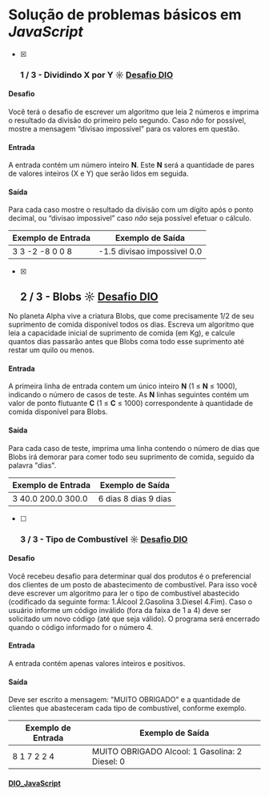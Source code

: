 # Solução de problemas básicos em *JavaScript*

- [x] ### 1 / 3 - Dividindo X por Y ☼ [Desafio DIO](https://web.digitalinnovation.one/coding/solucao-de-problemas-basicos-em-javascript/algorithm/dividindo-x-por-y)

#### Desafio

Você terá o desafio de escrever um algoritmo que leia 2 números e imprima o resultado da divisão do primeiro pelo segundo. Caso *não* for possível, mostre a mensagem “divisao impossivel” para os valores em questão.

#### Entrada

A entrada contém um número inteiro **N**. Este **N** será a quantidade de pares de valores inteiros (X e Y) que serão lidos em seguida.

#### Saída

Para cada caso mostre o resultado da divisão com um dígito após o ponto decimal, ou “divisao impossivel” caso *não* seja possível efetuar o cálculo.

| Exemplo de Entrada | Exemplo de Saída            |
| ------------------ | --------------------------- |
| 3 3 -2 -8 0 0 8    | -1.5 divisao impossivel 0.0 |

- [x] ## 2 / 3 - Blobs ☼ [Desafio DIO](https://web.digitalinnovation.one/coding/solucao-de-problemas-basicos-em-javascript/algorithm/blobs)

No planeta Alpha vive a criatura Blobs, que come precisamente 1/2 de seu suprimento de comida disponível todos os dias. Escreva um algoritmo que leia a capacidade inicial de suprimento de comida (em Kg), e calcule quantos dias passarão antes que Blobs coma todo esse suprimento até restar um quilo ou menos.

#### Entrada

A primeira linha de entrada contem um único inteiro **N** (1 ≤ **N** ≤ 1000), indicando o número de casos de teste. As **N** linhas seguintes contém um valor de ponto flutuante **C** (1 ≤ **C** ≤ 1000) correspondente à quantidade de comida disponível para Blobs.

#### Saída

Para cada caso de teste, imprima uma linha contendo o número de dias que Blobs irá demorar para comer todo seu suprimento de comida, seguido da palavra "dias". 

| Exemplo de Entrada | Exemplo de Saída     |
| ------------------ | -------------------- |
| 3 40.0 200.0 300.0 | 6 dias 8 dias 9 dias |

- [ ] ###  3 / 3 - Tipo de Combustível ☼ [Desafio DIO](https://web.digitalinnovation.one/coding/solucao-de-problemas-basicos-em-javascript/algorithm/tipo-de-combustivel)

#### Desafio

Você recebeu desafio para determinar qual dos produtos é o preferencial dos clientes de um posto de abastecimento de combustível. Para isso você deve escrever um algoritmo para ler o tipo de combustível abastecido (codificado da seguinte forma: 1.Álcool 2.Gasolina 3.Diesel 4.Fim). Caso o usuário informe um código inválido (fora da faixa de 1 a 4) deve ser solicitado um novo código (até que seja válido). O programa será encerrado quando o código informado for o número 4.

#### Entrada

A entrada contém apenas valores inteiros e positivos.

#### Saída

Deve ser escrito a mensagem: "MUITO OBRIGADO" e a quantidade de clientes que abasteceram cada tipo de combustível, conforme exemplo.

 

| Exemplo de Entrada | Exemplo de Saída                               |
| ------------------ | ---------------------------------------------- |
| 8 1 7 2 2 4        | MUITO OBRIGADO Alcool: 1 Gasolina: 2 Diesel: 0 |

#### [DIO_JavaScript](https://github.com/kakanew/DIO_JavaScript)

